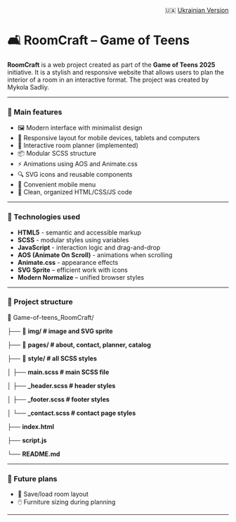 <p align="right">
  🇺🇦 <a href="./README.md">Ukrainian Version</a>
</p>


# 🛋️ RoomCraft – Game of Teens

**RoomCraft** is a web project created as part of the **Game of Teens 2025** initiative. It is a stylish and responsive website that allows users to plan the interior of a room in an interactive format.
The project was created by Mykola Sadliy.

---

### 🌟 Main features

- 🖼️ Modern interface with minimalist design
- 📱 Responsive layout for mobile devices, tablets and computers
- 🔧 Interactive room planner (implemented)
- 📦 Modular SCSS structure
- ⚡ Animations using AOS and Animate.css
- 🔍 SVG icons and reusable components
- 🧭 Convenient mobile menu
- 🧠 Clean, organized HTML/CSS/JS code

---

### 🚀 Technologies used

- **HTML5** - semantic and accessible markup
- **SCSS** - modular styles using variables
- **JavaScript** - interaction logic and drag-and-drop
- **AOS (Animate On Scroll)** - animations when scrolling
- **Animate.css** - appearance effects
- **SVG Sprite** – efficient work with icons
- **Modern Normalize** – unified browser styles

---

### 📂 Project structure

📁 Game-of-teens_RoomCraft/

├── 📁 **img/ # image and SVG sprite**

├── 📁 **pages/ # about, contact, planner, catalog**

├── 📁 **style/ # all SCSS styles**

│ ├── **main.scss # main SCSS file**

│ ├── **_header.scss # header styles**

│ ├── **_footer.scss # footer styles**

│ └── **_contact.scss # contact page styles**

├── **index.html**

├── **script.js**

└── **README.md**

---

### 📌 Future plans

- 💾 Save/load room layout
- 🖱️ Furniture sizing during planning

---